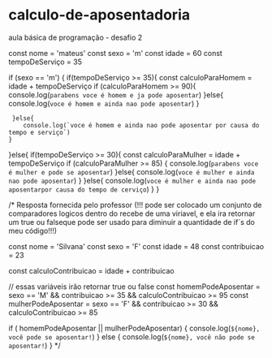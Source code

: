# calculo-de-aposentadoria
aula básica de programação - desafio 2



 const nome = 'mateus'
 const sexo = 'm'
 const idade = 60 
 const tempoDeServiço = 35

 if (sexo == 'm') {
     if(tempoDeServiço >= 35){
        const calculoParaHomem = idade + tempoDeServiço
             if (calculoParaHomem >= 90){
             console.log(`parabens voce é homem e ja pode aposentar`)
            }else{
             console.log(`voce é homem e ainda nao pode aposentar`)
            }
        
     }else{
        console.log(`voce é homem e ainda nao pode aposentar por causa do tempo e serviço`)
    }   
 }else{ 
     if(tempoDeServiço >= 30){
        const calculoParaMulher = idade + tempoDeServiço
            if (calculoParaMulher >= 85) {
                console.log(`parabens voce é mulher e pode se aposentar`)
            }else{
                console.log(`voce é mulher e ainda nao pode aposentar`)
            }
     }else{
        console.log(`voce é mulher e ainda nao pode aposentarpor causa do tempo de cerviço`)
    }
 }



/*
Resposta fornecida pelo professor
(!!! pode ser colocado um conjunto de comparadores logicos dentro do recebe de uma viriavel,
e ela ira retornar um true ou falseque pode ser usado para diminuir a quantidade de if´s do meu código!!!)


const nome = 'Silvana'
const sexo = 'F'
const idade = 48
const contribuicao = 23

const calculoContribuicao = idade + contribuicao

// essas variáveis irão retornar true ou false
const homemPodeAposentar = sexo == 'M' && contribuicao >= 35 && calculoContribuicao >= 95
const mulherPodeAposentar = sexo == 'F' && contribuicao >= 30 && calculoContribuicao >= 85

if ( homemPodeAposentar || mulherPodeAposentar) {
    console.log(`${nome}, você pode se aposentar!`)
} else {
    console.log(`${nome}, você não pode se aposentar!`)
}
*/
